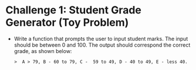 # Challenge 1: Student Grade Generator (Toy Problem)

* Write a function that prompts the user to input student marks. The input should be between 0 and 100. The output should correspond the correct grade, as shown below:

      >  A > 79, B - 60 to 79, C -  59 to 49, D - 40 to 49, E - less 40.
